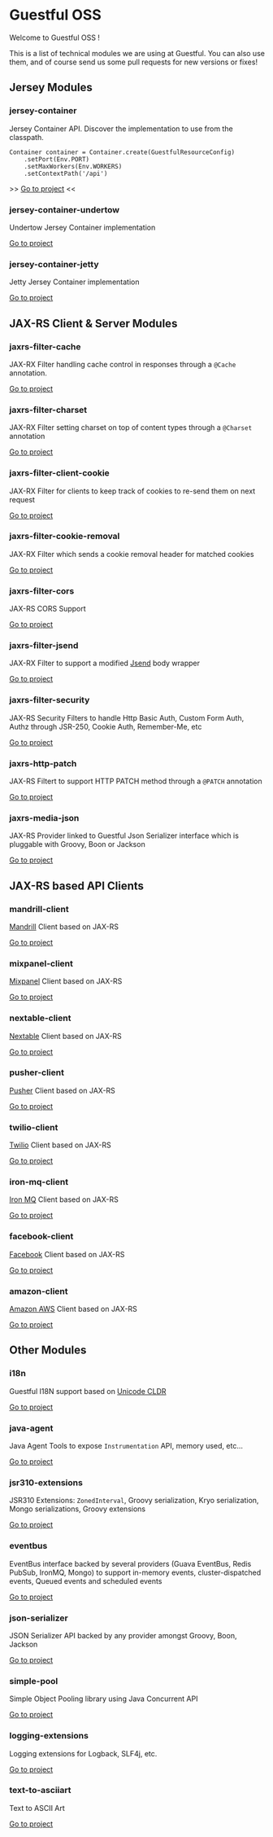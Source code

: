 Guestful OSS
============

Welcome to Guestful OSS !

This is a list of technical modules we are using at Guestful. You can also use them, and of course send us some pull requests for new versions or fixes!

Jersey Modules
--------------

### jersey-container ###

Jersey Container API. Discover the implementation to use from the classpath.

```
Container container = Container.create(GuestfulResourceConfig)
    .setPort(Env.PORT)
    .setMaxWorkers(Env.WORKERS)
    .setContextPath('/api')
```

\>> [Go to project](module.jersey-container) <<

### jersey-container-undertow ###

Undertow Jersey Container implementation

[Go to project](module.jersey-container-undertow)

### jersey-container-jetty ###

Jetty Jersey Container implementation

[Go to project](module.jersey-container-jetty)

JAX-RS Client & Server Modules
------------------------------

### jaxrs-filter-cache ###

JAX-RX Filter handling cache control in responses through a `@Cache` annotation.

[Go to project](module.jaxrs-filter-cache)

### jaxrs-filter-charset ###

JAX-RX Filter setting charset on top of content types through a `@Charset` annotation

[Go to project](module.jaxrs-filter-charset)

### jaxrs-filter-client-cookie ###

JAX-RX Filter for clients to keep track of cookies to re-send them on next request

[Go to project](module.jaxrs-filter-client-cookie)

### jaxrs-filter-cookie-removal ###

JAX-RX Filter which sends a cookie removal header for matched cookies

[Go to project](module.jaxrs-filter-cookie-removal)

### jaxrs-filter-cors ###

JAX-RS CORS Support

[Go to project](module.jaxrs-filter-cors)

### jaxrs-filter-jsend ###

JAX-RX Filter to support a modified [Jsend](http://labs.omniti.com/labs/jsend) body wrapper

[Go to project](module.jaxrs-filter-jsend)

### jaxrs-filter-security ###

JAX-RS Security Filters to handle Http Basic Auth, Custom Form Auth, Authz through JSR-250, Cookie Auth, Remember-Me, etc

[Go to project](module.jaxrs-filter-security)

### jaxrs-http-patch ###

JAX-RS Filtert to support HTTP PATCH method through a `@PATCH` annotation

[Go to project](module.jaxrs-http-patch)

### jaxrs-media-json ###

JAX-RS Provider linked to Guestful Json Serializer interface which is pluggable with Groovy, Boon or Jackson

[Go to project](module.jaxrs-media-json)

JAX-RS based API Clients
------------------------

### mandrill-client ###

[Mandrill](https://mandrillapp.com/) Client based on JAX-RS

[Go to project](module.mandrill-client)

### mixpanel-client ###

[Mixpanel](https://mixpanel.com/) Client based on JAX-RS

[Go to project](module.mixpanel-client)

### nextable-client ###

[Nextable](http://home.nextable.com/) Client based on JAX-RS

[Go to project](module.nextable-client)

### pusher-client ###

[Pusher](http://pusher.com/) Client based on JAX-RS

[Go to project](module.pusher-client)

### twilio-client ###

[Twilio](https://www.twilio.com/) Client based on JAX-RS

[Go to project](module.twilio-client)

### iron-mq-client ###

[Iron MQ](http://www.iron.io/mq) Client based on JAX-RS

[Go to project](module.iron-mq-client)

### facebook-client ###

[Facebook](https://www.facebook.com/) Client based on JAX-RS

[Go to project](module.facebook-client)

### amazon-client ###

[Amazon AWS](http://aws.amazon.com/) Client based on JAX-RS

[Go to project](module.amazon-client)

Other Modules
-------------

### i18n ###

Guestful I18N support based on [Unicode CLDR](http://cldr.unicode.org/)

[Go to project](module.i18n)

### java-agent ###

Java Agent Tools to expose `Instrumentation` API, memory used, etc...

[Go to project](module.java-agent)

### jsr310-extensions ###

JSR310 Extensions: `ZonedInterval`, Groovy serialization, Kryo serialization, Mongo serializations, Groovy extensions

[Go to project](module.jsr310-extensions)

### eventbus ###

EventBus interface backed by several providers (Guava EventBus, Redis PubSub, IronMQ, Mongo) to support in-memory events, cluster-dispatched events, Queued events and scheduled events

[Go to project](module.eventbus)

### json-serializer ###

JSON Serializer API backed by any provider amongst Groovy, Boon, Jackson

[Go to project](module.json-serializer)

### simple-pool ###

Simple Object Pooling library using Java Concurrent API

[Go to project](module.simple-pool)

### logging-extensions ###

Logging extensions for Logback, SLF4j, etc.

[Go to project](module.logging-extensions)

### text-to-asciiart ###

Text to ASCII Art

[Go to project](module.text-to-asciiart)
